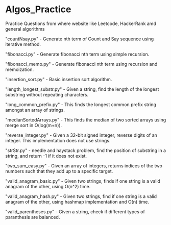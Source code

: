# Algos_Practice
Practice Questions from where website like Leetcode, HackerRank amd general algorithms

"countNsay.py" - Generate nth term of Count and Say sequence using iterative method.

"fibonacci.py" - Generate fibonacci nth term using simple recursion.

"fibonacci_memo.py" - Generate fibonacci nth term using recursion and memoization.

"insertion_sort.py" - Basic insertion sort algorithm. 

"length_longest_substr.py" - Given a string, find the length of the longest substring without repeating characters.

"long_common_prefix.py" - This finds the longest common prefix string amongst an array of strings.

"medianSortedArrays.py" - This finds the median of two sorted arrays using merge sort in O(log(m+n)). 

"reverse_integer.py" - Given a 32-bit signed integer, reverse digits of an integer. This implementation does not use strings.

"strStr.py" - needle and haystack problem, find the position of substring in a string, and return -1 if it does not exist.

"two_sum_easy.py" - Given an array of integers, returns indices of the two numbers such that they add up to a specific target.

"valid_anagram_basic.py" - Given two strings, finds if one string is a valid anagram of the other, using O(n^2) time.

"valid_anagram_hash.py" - Given two strings, find if one string is a valid anagram of the other, using hashmap implementation and O(n) time. 

"valid_parentheses.py" - Given a string, check if different types of paranthesis are balanced. 
